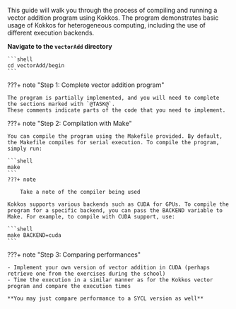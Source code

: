 This guide will walk you through the process of compiling and running a vector addition program using Kokkos. 
The program demonstrates basic usage of Kokkos for heterogeneous computing, including the use of different execution backends.

**Navigate to the `vectorAdd` directory**

    ```shell
    cd vectorAdd/begin
    ```

???+ note "Step 1: Complete vector addition program"

    The program is partially implemented, and you will need to complete the sections marked with `@TASK@`.
    These comments indicate parts of the code that you need to implement. 

???+ note "Step 2: Compilation with Make"

    You can compile the program using the Makefile provided. By default, the Makefile compiles for serial execution. To compile the program, simply run:

    ```shell
    make
    ```
    ???+ note 

        Take a note of the compiler being used

    Kokkos supports various backends such as CUDA for GPUs. To compile the program for a specific backend, you can pass the BACKEND variable to Make. For example, to compile with CUDA support, use:

    ```shell
    make BACKEND=cuda
    ```

???+ note "Step 3: Comparing performances"

    - Implement your own version of vector addition in CUDA (perhaps retrieve one from the exercises during the school)
    - Time the execution in a similar manner as for the Kokkos vector program and compare the execution times

    **You may just compare performance to a SYCL version as well**
